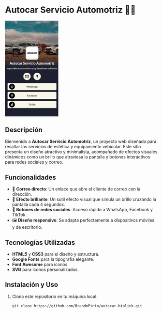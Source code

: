 # Autocar Servicio Automotriz 🚗✨

<img src="img/autocar-biolink.png" alt="Autocar Servicio Automotriz - Resultado Final" width="35%">

## Descripción
Bienvenido a **Autocar Servicio Automotriz**, un proyecto web diseñado para resaltar los servicios de estética y equipamiento vehicular. Este sitio presenta un diseño atractivo y minimalista, acompañado de efectos visuales dinámicos como un brillo que atraviesa la pantalla y botones interactivos para redes sociales y correo.

## Funcionalidades
- 📧 **Correo directo**: Un enlace que abre el cliente de correo con la dirección.
- 🌟 **Efecto brillante**: Un sutil efecto visual que simula un brillo cruzando la pantalla cada 4 segundos.
- 📱 **Botones de redes sociales**: Acceso rápido a WhatsApp, Facebook y TikTok.
- 🖼️ **Diseño responsivo**: Se adapta perfectamente a dispositivos móviles y de escritorio.

## Tecnologías Utilizadas
- **HTML5** y **CSS3** para el diseño y estructura.
- **Google Fonts** para la tipografía elegante.
- **Font Awesome** para íconos.
- **SVG** para íconos personalizados.

## Instalación y Uso
1. Clona este repositorio en tu máquina local:
   ```bash
   git clone https://github.com/BrandoPinto/autocar-biolink.git
